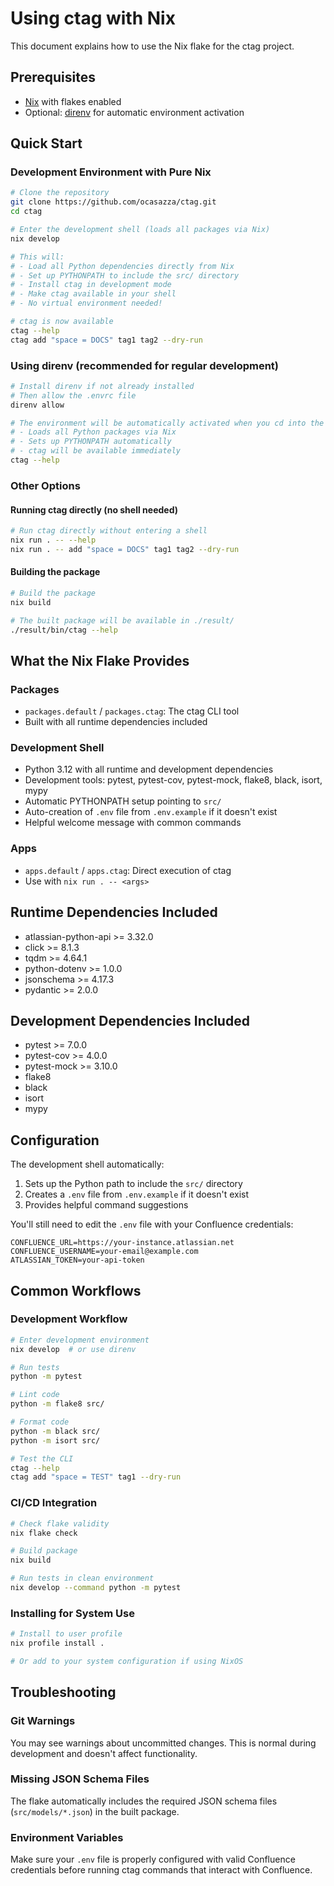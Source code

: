 # Using ctag with Nix

This document explains how to use the Nix flake for the ctag project.

## Prerequisites

- [Nix](https://nixos.org/download.html) with flakes enabled
- Optional: [direnv](https://direnv.net/) for automatic environment activation

## Quick Start

### Development Environment with Pure Nix

```bash
# Clone the repository
git clone https://github.com/ocasazza/ctag.git
cd ctag

# Enter the development shell (loads all packages via Nix)
nix develop

# This will:
# - Load all Python dependencies directly from Nix
# - Set up PYTHONPATH to include the src/ directory
# - Install ctag in development mode
# - Make ctag available in your shell
# - No virtual environment needed!

# ctag is now available
ctag --help
ctag add "space = DOCS" tag1 tag2 --dry-run
```

### Using direnv (recommended for regular development)

```bash
# Install direnv if not already installed
# Then allow the .envrc file
direnv allow

# The environment will be automatically activated when you cd into the directory
# - Loads all Python packages via Nix
# - Sets up PYTHONPATH automatically
# - ctag will be available immediately
ctag --help
```

### Other Options

#### Running ctag directly (no shell needed)

```bash
# Run ctag directly without entering a shell
nix run . -- --help
nix run . -- add "space = DOCS" tag1 tag2 --dry-run
```

#### Building the package

```bash
# Build the package
nix build

# The built package will be available in ./result/
./result/bin/ctag --help
```

## What the Nix Flake Provides

### Packages
- `packages.default` / `packages.ctag`: The ctag CLI tool
- Built with all runtime dependencies included

### Development Shell
- Python 3.12 with all runtime and development dependencies
- Development tools: pytest, pytest-cov, pytest-mock, flake8, black, isort, mypy
- Automatic PYTHONPATH setup pointing to `src/`
- Auto-creation of `.env` file from `.env.example` if it doesn't exist
- Helpful welcome message with common commands

### Apps
- `apps.default` / `apps.ctag`: Direct execution of ctag
- Use with `nix run . -- <args>`

## Runtime Dependencies Included

- atlassian-python-api >= 3.32.0
- click >= 8.1.3
- tqdm >= 4.64.1
- python-dotenv >= 1.0.0
- jsonschema >= 4.17.3
- pydantic >= 2.0.0

## Development Dependencies Included

- pytest >= 7.0.0
- pytest-cov >= 4.0.0
- pytest-mock >= 3.10.0
- flake8
- black
- isort
- mypy

## Configuration

The development shell automatically:
1. Sets up the Python path to include the `src/` directory
2. Creates a `.env` file from `.env.example` if it doesn't exist
3. Provides helpful command suggestions

You'll still need to edit the `.env` file with your Confluence credentials:

```
CONFLUENCE_URL=https://your-instance.atlassian.net
CONFLUENCE_USERNAME=your-email@example.com
ATLASSIAN_TOKEN=your-api-token
```

## Common Workflows

### Development Workflow

```bash
# Enter development environment
nix develop  # or use direnv

# Run tests
python -m pytest

# Lint code
python -m flake8 src/

# Format code
python -m black src/
python -m isort src/

# Test the CLI
ctag --help
ctag add "space = TEST" tag1 --dry-run
```

### CI/CD Integration

```bash
# Check flake validity
nix flake check

# Build package
nix build

# Run tests in clean environment
nix develop --command python -m pytest
```

### Installing for System Use

```bash
# Install to user profile
nix profile install .

# Or add to your system configuration if using NixOS
```

## Troubleshooting

### Git Warnings
You may see warnings about uncommitted changes. This is normal during development and doesn't affect functionality.

### Missing JSON Schema Files
The flake automatically includes the required JSON schema files (`src/models/*.json`) in the built package.

### Environment Variables
Make sure your `.env` file is properly configured with valid Confluence credentials before running ctag commands that interact with Confluence.
